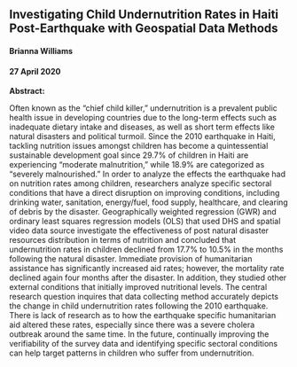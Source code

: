 ## Investigating Child Undernutrition Rates in Haiti Post-Earthquake with Geospatial Data Methods

#### Brianna Williams

#### 27 April 2020

**Abstract:**	

Often known as the “chief child killer,” undernutrition is a prevalent public health issue in developing countries due to the long-term effects such as inadequate dietary intake and diseases, as well as short term effects like natural disasters and political turmoil. Since the 2010 earthquake in Haiti, tackling nutrition issues amongst children has become a quintessential sustainable development goal since 29.7% of children in Haiti are experiencing “moderate malnutrition,” while 18.9% are categorized as “severely malnourished.” In order to analyze the effects the earthquake had on nutrition rates among children, researchers analyze specific sectoral conditions that have a direct disruption on improving conditions, including drinking water, sanitation, energy/fuel, food supply, healthcare, and clearing of debris by the disaster. Geographically weighted regression (GWR) and ordinary least squares regression models (OLS) that used DHS and spatial video data source investigate the effectiveness of post natural disaster resources distribution in terms of nutrition and concluded that undernutrition rates in children declined from 17.7% to 10.5% in the months following the natural disaster. Immediate provision of humanitarian assistance has significantly increased aid rates; however, the mortality rate declined again four months after the disaster. In addition, they studied other external conditions that initially improved nutritional levels. The central research question inquires that data collecting method accurately depicts the change in child undernutrition rates following the 2010 earthquake. There is lack of research as to how the earthquake specific humanitarian aid altered these rates, especially since there was a severe cholera outbreak around the same time. In the future, continually improving the verifiability of the survey data and identifying specific sectoral conditions can help target patterns in children who suffer from undernutrition. 

